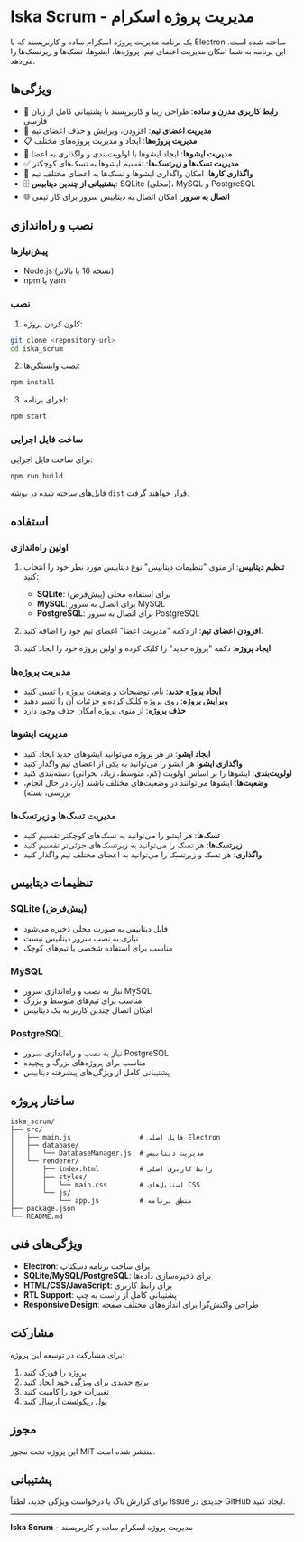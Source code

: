 # Iska Scrum - مدیریت پروژه اسکرام

یک برنامه مدیریت پروژه اسکرام ساده و کاربرپسند که با Electron ساخته شده است. این برنامه به شما امکان مدیریت اعضای تیم، پروژه‌ها، ایشوها، تسک‌ها و زیرتسک‌ها را می‌دهد.

## ویژگی‌ها

- 🚀 **رابط کاربری مدرن و ساده**: طراحی زیبا و کاربرپسند با پشتیبانی کامل از زبان فارسی
- 👥 **مدیریت اعضای تیم**: افزودن، ویرایش و حذف اعضای تیم
- 📋 **مدیریت پروژه‌ها**: ایجاد و مدیریت پروژه‌های مختلف
- 🎯 **مدیریت ایشوها**: ایجاد ایشوها با اولویت‌بندی و واگذاری به اعضا
- ✅ **مدیریت تسک‌ها و زیرتسک‌ها**: تقسیم ایشوها به تسک‌های کوچکتر
- 🔄 **واگذاری کارها**: امکان واگذاری ایشوها و تسک‌ها به اعضای مختلف تیم
- 🗄️ **پشتیبانی از چندین دیتابیس**: SQLite (محلی)، MySQL و PostgreSQL
- 🌐 **اتصال به سرور**: امکان اتصال به دیتابیس سرور برای کار تیمی

## نصب و راه‌اندازی

### پیش‌نیازها

- Node.js (نسخه 16 یا بالاتر)
- npm یا yarn

### نصب

1. کلون کردن پروژه:
```bash
git clone <repository-url>
cd iska_scrum
```

2. نصب وابستگی‌ها:
```bash
npm install
```

3. اجرای برنامه:
```bash
npm start
```

### ساخت فایل اجرایی

برای ساخت فایل اجرایی:

```bash
npm run build
```

فایل‌های ساخته شده در پوشه `dist` قرار خواهند گرفت.

## استفاده

### اولین راه‌اندازی

1. **تنظیم دیتابیس**: از منوی "تنظیمات دیتابیس" نوع دیتابیس مورد نظر خود را انتخاب کنید:
   - **SQLite**: برای استفاده محلی (پیش‌فرض)
   - **MySQL**: برای اتصال به سرور MySQL
   - **PostgreSQL**: برای اتصال به سرور PostgreSQL

2. **افزودن اعضای تیم**: از دکمه "مدیریت اعضا" اعضای تیم خود را اضافه کنید.

3. **ایجاد پروژه**: دکمه "پروژه جدید" را کلیک کرده و اولین پروژه خود را ایجاد کنید.

### مدیریت پروژه‌ها

- **ایجاد پروژه جدید**: نام، توضیحات و وضعیت پروژه را تعیین کنید
- **ویرایش پروژه**: روی پروژه کلیک کرده و جزئیات آن را تغییر دهید
- **حذف پروژه**: از منوی پروژه امکان حذف وجود دارد

### مدیریت ایشوها

- **ایجاد ایشو**: در هر پروژه می‌توانید ایشوهای جدید ایجاد کنید
- **واگذاری ایشو**: هر ایشو را می‌توانید به یکی از اعضای تیم واگذار کنید
- **اولویت‌بندی**: ایشوها را بر اساس اولویت (کم، متوسط، زیاد، بحرانی) دسته‌بندی کنید
- **وضعیت‌ها**: ایشوها می‌توانند در وضعیت‌های مختلف باشند (باز، در حال انجام، بررسی، بسته)

### مدیریت تسک‌ها و زیرتسک‌ها

- **تسک‌ها**: هر ایشو را می‌توانید به تسک‌های کوچکتر تقسیم کنید
- **زیرتسک‌ها**: هر تسک را می‌توانید به زیرتسک‌های جزئی‌تر تقسیم کنید
- **واگذاری**: هر تسک و زیرتسک را می‌توانید به اعضای مختلف تیم واگذار کنید

## تنظیمات دیتابیس

### SQLite (پیش‌فرض)
- فایل دیتابیس به صورت محلی ذخیره می‌شود
- نیازی به نصب سرور دیتابیس نیست
- مناسب برای استفاده شخصی یا تیم‌های کوچک

### MySQL
- نیاز به نصب و راه‌اندازی سرور MySQL
- مناسب برای تیم‌های متوسط و بزرگ
- امکان اتصال چندین کاربر به یک دیتابیس

### PostgreSQL
- نیاز به نصب و راه‌اندازی سرور PostgreSQL
- مناسب برای پروژه‌های بزرگ و پیچیده
- پشتیبانی کامل از ویژگی‌های پیشرفته دیتابیس

## ساختار پروژه

```
iska_scrum/
├── src/
│   ├── main.js                 # فایل اصلی Electron
│   ├── database/
│   │   └── DatabaseManager.js  # مدیریت دیتابیس
│   └── renderer/
│       ├── index.html          # رابط کاربری اصلی
│       ├── styles/
│       │   └── main.css        # استایل‌های CSS
│       └── js/
│           └── app.js          # منطق برنامه
├── package.json
└── README.md
```

## ویژگی‌های فنی

- **Electron**: برای ساخت برنامه دسکتاپ
- **SQLite/MySQL/PostgreSQL**: برای ذخیره‌سازی داده‌ها
- **HTML/CSS/JavaScript**: برای رابط کاربری
- **RTL Support**: پشتیبانی کامل از راست به چپ
- **Responsive Design**: طراحی واکنش‌گرا برای اندازه‌های مختلف صفحه

## مشارکت

برای مشارکت در توسعه این پروژه:

1. پروژه را فورک کنید
2. برنچ جدیدی برای ویژگی خود ایجاد کنید
3. تغییرات خود را کامیت کنید
4. پول ریکوئست ارسال کنید

## مجوز

این پروژه تحت مجوز MIT منتشر شده است.

## پشتیبانی

برای گزارش باگ یا درخواست ویژگی جدید، لطفاً issue جدیدی در GitHub ایجاد کنید.

---

**Iska Scrum** - مدیریت پروژه اسکرام ساده و کاربرپسند
